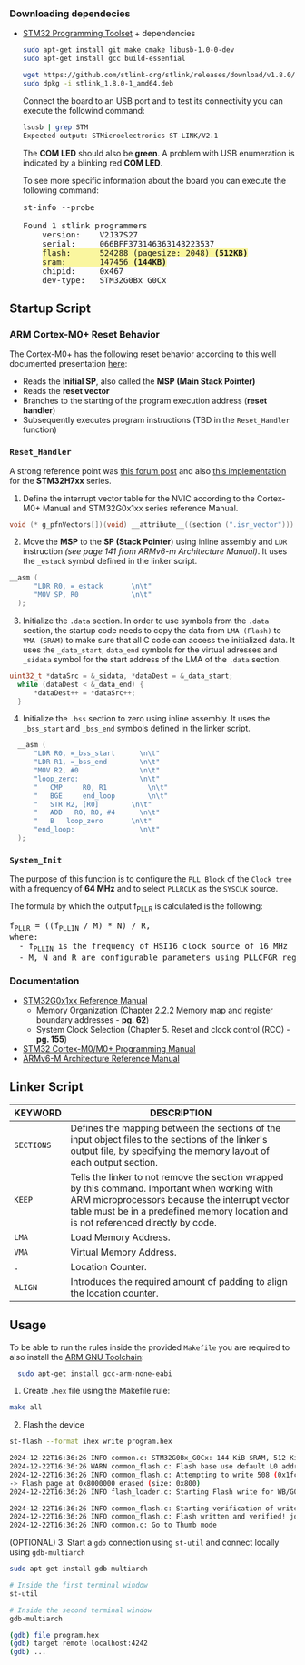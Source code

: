 

### Downloading dependecies

  - [STM32 Programming Toolset](https://github.com/stlink-org/stlink) + dependencies
    ```sh
    sudo apt-get install git make cmake libusb-1.0-0-dev
    sudo apt-get install gcc build-essential

    wget https://github.com/stlink-org/stlink/releases/download/v1.8.0/stlink_1.8.0-1_amd64.deb -q --show-progress
    sudo dpkg -i stlink_1.8.0-1_amd64.deb
    ```
    Connect the board to an USB port and to test its connectivity you can execute the followind command:
    
    ```sh
    lsusb | grep STM 
    Expected output: STMicroelectronics ST-LINK/V2.1
    ```

    The **COM LED** should also be **green**.
    A problem with USB enumeration is indicated by a blinking red **COM LED**.

    To see more specific information about the board you can execute the following command:
    <pre>
    st-info --probe

    Found 1 stlink programmers
        version:    V2J37S27
        serial:     066BFF373146363143223537
        <span style="background-color: rgba(245, 236, 39, 0.44)">flash:      524288 (pagesize: 2048) <b>(512KB)</b></span>
        <span style="background-color: rgba(245, 236, 39, 0.44)">sram:       147456 <b>(144KB)</b></span>
        chipid:     0x467
        dev-type:   STM32G0Bx_G0Cx
    </pre>

## Startup Script

### ARM Cortex-M0+ Reset Behavior

The Cortex-M0+ has the following reset behavior according to this well documented presentation [here](https://www.google.com/url?sa=t&source=web&rct=j&opi=89978449&url=https://community.arm.com/support-forums/f/soc-design-and-simulation-forum/54006/understanding-reset-sequence-cortex-m0&ved=2ahUKEwjPjMOM3riKAxUfiv0HHXUTGkEQFnoECBcQAQ&usg=AOvVaw0FCZVU6DNUNLWvWUzluuz3):
  - Reads the **Initial SP**, also called the **MSP (Main Stack Pointer)** 
  - Reads the **reset vector**
  - Branches to the starting of the program execution address (**reset handler**)
  - Subsequently executes program instructions (TBD in the `Reset_Handler` function)

### 

### `Reset_Handler`
  A strong reference point was [this forum post](https://allthingsembedded.com/post/2019-01-03-arm-cortex-m-startup-code-for-c-and-c/) and also [this implementation](https://github.com/elzoughby/STM32H7xx-Startup/tree/master) for the **STM32H7xx** series.

  1. Define the interrupt vector table for the NVIC according to the Cortex-M0+ Manual and STM32G0x1xx series reference Manual.

  ```c
  void (* g_pfnVectors[])(void) __attribute__((section (".isr_vector"))) = {...}
  ```
  2. Move the **MSP** to the **SP (Stack Pointer**) using inline assembly and `LDR` instruction _(see page 141 from ARMv6-m Architecture Manual)_. It uses the `_estack` symbol defined in the linker script.

  ```c
  __asm (
        "LDR R0, =_estack       \n\t"
        "MOV SP, R0             \n\t"
    );
  ```
  3. Initialize the `.data` section. In order to use symbols from the ``.data`` section, the startup code needs to copy the data from ``LMA (Flash)`` to ``VMA (SRAM)`` to make sure that all C code can access the initialized data. It uses the `_data_start`, `data_end` symbols for the virtual adresses and `_sidata` symbol for the start address of the LMA of the `.data` section.

  ```c
  uint32_t *dataSrc = &_sidata, *dataDest = &_data_start;
    while (dataDest < &_data_end) {
        *dataDest++ = *dataSrc++;
    }
  ```
  4. Initialize the `.bss` section to zero using inline assembly. It uses the `_bss_start` and `_bss_end` symbols defined in the linker script.

  ```c
    __asm (
        "LDR R0, =_bss_start      \n\t"
        "LDR R1, =_bss_end        \n\t"
        "MOV R2, #0               \n\t"
        "loop_zero:               \n\t"
        "   CMP 	R0, R1          \n\t"
        "   BGE 	end_loop        \n\t"
        "   STR	R2, [R0]        \n\t"
        "   ADD   R0, R0, #4      \n\t"
        "   B 	loop_zero       \n\t"
        "end_loop:                \n\t"
    );
  ```
### `System_Init`
The purpose of this function is to configure the `PLL Block` of the `Clock tree` with a frequency of **64 MHz** and to select `PLLRCLK` as the `SYSCLK` source.

The formula by which the output f<sub>PLLR</sub> is calculated is the following:
<pre>
f<sub>PLLR</sub> = ((f<sub>PLLIN</sub> / M) * N) / R,
where:
  - f<sub>PLLIN</sub> is the frequency of HSI16 clock source of 16 MHz
  - M, N and R are configurable parameters using PLLCFGR register
</pre>


### Documentation
  - [STM32G0x1xx Reference Manual](https://www.st.com/resource/en/reference_manual/rm0444-stm32g0x1-advanced-armbased-32bit-mcus-stmicroelectronics.pdf)
    * Memory Organization (Chapter 2.2.2 Memory map and register boundary addresses - **pg. 62**)
    * System Clock Selection (Chapter 5. Reset and clock control (RCC) - **pg. 155**)
  - [STM32 Cortex-M0/M0+ Programming Manual](https://www.st.com/resource/en/programming_manual/pm0223-stm32-cortexm0-mcus-programming-manual-stmicroelectronics.pdf)
  - [ARMv6-M Architecture Reference Manual](https://www.google.com/url?sa=t&source=web&rct=j&opi=89978449&url=https://users.ece.utexas.edu/~valvano/mspm0/Arm_Architecture_v6m_Reference_Manual.pdf&ved=2ahUKEwjn54aZnLmKAxX4nf0HHYpSDTkQFnoECBIQAQ&usg=AOvVaw1wJfJ_0J4djK_M9sc94aE1)



## Linker Script



| **KEYWORD** | **DESCRIPTION**                                                                                                                                                                       |
|-------------|---------------------------------------------------------------------------------------------------------------------------------------------------------------------------------------|
| `SECTIONS`  | Defines the mapping between the sections of the input object files to the sections of the linker's output file, by specifying the memory layout of each output section.                |
| `KEEP`      | Tells the linker to not remove the section wrapped by this command. Important when working with ARM microprocessors because the interrupt vector table must be in a predefined memory location and is not referenced directly by code. |
| `LMA`       | Load Memory Address.                                                                                                                                                                  |
| `VMA`       | Virtual Memory Address.                                                                                                                                                               |
| `.`         | Location Counter.                                                                                                                                                                     |
| `ALIGN`     | Introduces the required amount of padding to align the location counter.                                                                                                              |


## Usage

To be able to run the rules inside the provided `Makefile` you are required to also install the [ARM GNU Toolchain](https://developer.arm.com/downloads/-/arm-gnu-toolchain-downloads):

```sh
  sudo apt-get install gcc-arm-none-eabi
```

1. Create `.hex` file using the Makefile rule:
```sh
make all
```
2. Flash the device
```sh
st-flash --format ihex write program.hex

2024-12-22T16:36:26 INFO common.c: STM32G0Bx_G0Cx: 144 KiB SRAM, 512 KiB flash in at least 2 KiB pages.
2024-12-22T16:36:26 WARN common_flash.c: Flash base use default L0 address
2024-12-22T16:36:26 INFO common_flash.c: Attempting to write 508 (0x1fc) bytes to stm32 address: 134217728 (0x8000000)
-> Flash page at 0x8000000 erased (size: 0x800)
2024-12-22T16:36:26 INFO flash_loader.c: Starting Flash write for WB/G0/G4/L5/U5/H5/C0

2024-12-22T16:36:26 INFO common_flash.c: Starting verification of write complete
2024-12-22T16:36:26 INFO common_flash.c: Flash written and verified! jolly good!
2024-12-22T16:36:26 INFO common.c: Go to Thumb mode
```

(OPTIONAL) 3. Start a `gdb` connection using `st-util` and connect locally using `gdb-multiarch`

```sh
sudo apt-get install gdb-multiarch

# Inside the first terminal window
st-util

# Inside the second terminal window
gdb-multiarch

(gdb) file program.hex
(gdb) target remote localhost:4242
(gdb) ...
```